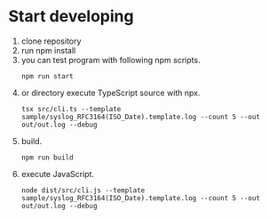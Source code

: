 # Start developing

1. clone repository
2. run npm install
3. you can test program with following npm scripts.
    ```shell
    npm run start
    ```
4. or directory execute TypeScript source with npx.
    ```shell
    tsx src/cli.ts --template sample/syslog_RFC3164(ISO_Date).template.log --count 5 --out out/out.log --debug 
    ```
5. build.
    ```shell
   npm run build
   ```
6. execute JavaScript.
    ```shell
   node dist/src/cli.js --template sample/syslog_RFC3164(ISO_Date).template.log --count 5 --out out/out.log --debug
   ```